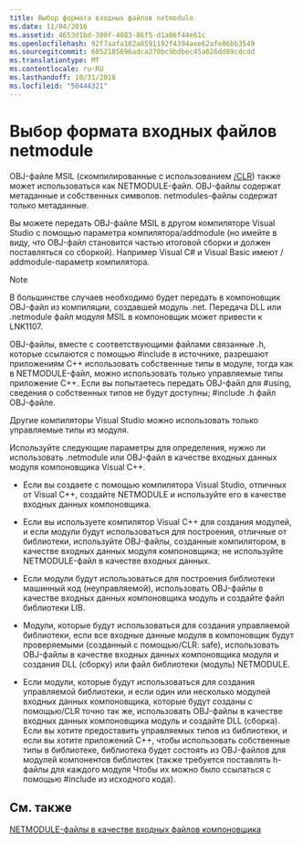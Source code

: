 ```yaml
---
title: Выбор формата входных файлов netmodule
ms.date: 11/04/2016
ms.assetid: 4653d1bd-300f-4083-86f5-d1a06f44e61c
ms.openlocfilehash: 92f7aafa102a8591192f4394aee62afe86bb3549
ms.sourcegitcommit: 6052185696adca270bc9bdbec45a626dd89cdcdd
ms.translationtype: MT
ms.contentlocale: ru-RU
ms.lasthandoff: 10/31/2018
ms.locfileid: "50444321"
---
```

# <a name="choosing-the-format-of-netmodule-input-files"></a>Выбор формата входных файлов netmodule

OBJ-файле MSIL (скомпилированные с использованием [/CLR](../../build/reference/clr-common-language-runtime-compilation.md)) также может использоваться как NETMODULE-файл.  OBJ-файлы содержат метаданные и собственных символов.  netmodules-файлы содержат только метаданные.

Вы можете передать OBJ-файле MSIL в другом компиляторе Visual Studio с помощью параметра компилятора/addmodule (но имейте в виду, что OBJ-файл становится частью итоговой сборки и должен поставляться со сборкой).  Например Visual C# и Visual Basic имеют / addmodule-параметр компилятора.

> [!NOTE]
>  В большинстве случаев необходимо будет передать в компоновщик OBJ-файл из компиляции, создавшей модуль .net.  Передача DLL или .netmodule файл модуля MSIL в компоновщик может привести к LNK1107.

OBJ-файлы, вместе с соответствующими файлами связанные .h, которые ссылаются с помощью #include в источнике, разрешают приложениям C++ использовать собственные типы в модуле, тогда как в NETMODULE-файл, можно использовать только управляемые типы приложение C++.  Если вы попытаетесь передать OBJ-файл для #using, сведения о собственных типов не будут доступны; #include .h файл OBJ-файле.

Другие компиляторы Visual Studio можно использовать только управляемые типы из модуля.

Используйте следующие параметры для определения, нужно ли использовать .netmodule или OBJ-файл в качестве входных данных модуля компоновщика Visual C++.

- Если вы создаете с помощью компилятора Visual Studio, отличных от Visual C++, создайте NETMODULE и используйте его в качестве входных данных компоновщика.

- Если вы используете компилятор Visual C++ для создания модулей, и если модули будут использоваться для построения, отличные от библиотеки, используйте OBJ-файлы, созданные компилятором, в качестве входных данных модуля компоновщика; не используйте NETMODULE-файл в качестве входных данных.

- Если модули будут использоваться для построения библиотеки машинный код (неуправляемой), использовать OBJ-файлы в качестве входных данных компоновщика модуль и создайте файл библиотеки LIB.

- Модули, которые будут использоваться для создания управляемой библиотеки, если все входные данные модуля в компоновщик будут проверяемыми (созданный с помощью/CLR: safe), использовать OBJ-файлы в качестве входных данных компоновщика модуля и создания DLL (сборку) или файл библиотеки (модуль) NETMODULE.

- Если модули, которые будут использоваться для создания управляемой библиотеки, и если один или несколько модулей входных данных компоновщика, которые будут созданы с помощью/CLR точно так же, использовать OBJ-файлы в качестве входных данных компоновщика модуль и создайте DLL (сборка).  Если вы хотите предоставить управляемых типов из библиотеки, и если вы хотите приложений C++, чтобы использовать собственные типы в библиотеке, библиотека будет состоять из OBJ-файлов для модулей компонентов библиотек (также требуется поставлять h-файлы для каждого модуля Чтобы их можно было ссылаться с помощью #include из исходного кода).

## <a name="see-also"></a>См. также

[NETMODULE-файлы в качестве входных файлов компоновщика](../../build/reference/netmodule-files-as-linker-input.md)